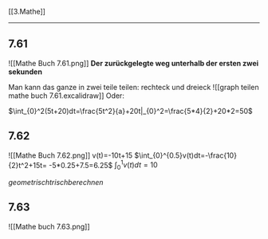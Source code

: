 [[3.Mathe]]
___
## 7.61
![[Mathe Buch 7.61.png]]
**Der zurückgelegte weg unterhalb der ersten zwei sekunden**

Man kann das ganze in zwei teile teilen: rechteck und dreieck
![[graph teilen mathe buch 7.61.excalidraw]]
Oder:

$\int_{0}^2(5t+20)dt=\frac{5t^2}{a}+20t|_{0}^2=\frac{5*4}{2}+20*2=50$

## 7.62
![[Mathe Buch 7.62.png]]
v(t)=-10t+15
$\int_{0}^{0.5}v(t)dt=-\frac{10}{2}t^2+15t= -5*0.25+7.5=6.25$
$\int_{0}^{1}v(t)dt=10$

$geometrisch trisch berechnen$

## 7.63
![[Mathe buch 7.63.png]]